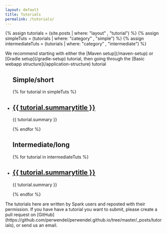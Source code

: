 ```yaml
---
layout: default
title: Tutorials
permalink: /tutorials/
---
```


{% assign tutorials = (site.posts | where: "layout" , "tutorial") %}
{% assign simpleTuts = (tutorials | where: "category" , "simple") %}
{% assign intermediateTuts = (tutorials | where: "category" , "intermediate") %}

<div class="tutorials-header" markdown="1">
We recommend starting with either the [Maven setup](/maven-setup) or [Gradle setup](/gradle-setup) tutorial, then going through the [Basic webapp structure](/application-structure) tutorial

</div>

<div class="tutorial-overview">
    <ul class="tutorial-list">
        <h2>Simple/short</h2>
        {% for tutorial in simpleTuts %}
        <li class="tutorial-summary">
          <h2><a href="{{ tutorial.url }}">{{ tutorial.summarytitle }}</a></h2>
          <p>{{ tutorial.summary }}</p>
        </li>
        {% endfor %}
    </ul>
    <ul class="tutorial-list">
        <h2>Intermediate/long</h2>
        {% for tutorial in intermediateTuts %}
        <li class="tutorial-summary">
          <h2><a href="{{ tutorial.url }}">{{ tutorial.summarytitle }}</a></h2>
          <p>{{ tutorial.summary }}</p>
        </li>
        {% endfor %}
    </ul>
</div>
<div class="tutorials-footer" markdown="1">
The tutorials here are written by Spark users and reposted with their permission.
If you have have a tutorial you want to submit, please create a pull request on [GitHub](https://github.com/perwendel/perwendel.github.io/tree/master/_posts/tutorials), or send us an email.
</div>

